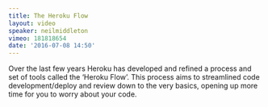```yaml
---
title: The Heroku Flow
layout: video
speaker: neilmiddleton
vimeo: 181818654
date: '2016-07-08 14:50'
---
```


Over the last few years Heroku has developed and refined a process and set of tools called the ‘Heroku Flow’. This process aims to streamlined code development/deploy and review down to the very basics, opening up more time for you to worry about your code.
